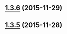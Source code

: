<a name="1.3.6"></a>
## [1.3.6](https://github.com/hbi99/defiant.js/compare/1.3.5...v1.3.6) (2015-11-29)




<a name="1.3.5"></a>
## [1.3.5](https://github.com/hbi99/defiant.js/compare/1.3.4...v1.3.5) (2015-11-28)




